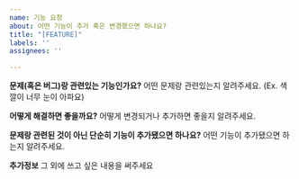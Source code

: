 ```yaml
---
name: 기능 요청
about: 어떤 기능이 추가 혹은 변경했으면 하나요?
title: "[FEATURE]"
labels: ''
assignees: ''

---
```


**문제(혹은 버그)랑 관련있는 기능인가요?**
어떤 문제랑 관련있는지 알려주세요. (Ex. 색깔이 너무 눈이 아파요)

**어떻게 해결하면 좋을까요?**
어떻게 변경되거나 추가하면 좋을지 알려주세요.

**문제랑 관련된 것이 아닌 단순히 기능이 추가됐으면 하나요?**
어떤 기능이 추가됐으면 하는지 알려주세요.

**추가정보**
그 외에 쓰고 싶은 내용을 써주세요
